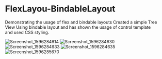 # FlexLayou-BindableLayout
Demonstrating the usage of flex and bindable layouts
Created a simple Tree View Using bindable layout and has shown the usage of control template and used CSS styling.

![Screenshot_1596284614](https://user-images.githubusercontent.com/69078478/89101898-e5a49800-d421-11ea-810c-df549a6db341.png)
![Screenshot_1596284630](https://user-images.githubusercontent.com/69078478/89101962-7bd8be00-d422-11ea-97c7-be73edb46e24.png)
![Screenshot_1596284633](https://user-images.githubusercontent.com/69078478/89101964-7c715480-d422-11ea-9dc3-90d664165d55.png)
![Screenshot_1596284635](https://user-images.githubusercontent.com/69078478/89101965-7da28180-d422-11ea-922c-bbe9fb02ea1e.png)
![Screenshot_1596285670](https://user-images.githubusercontent.com/69078478/89101967-81ce9f00-d422-11ea-9065-ca62f4f86a0d.png)
